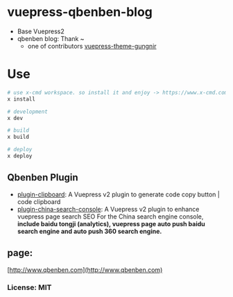 # vuepress-qbenben-blog
- Base Vuepress2
- qbenben blog: Thank ~
    - one of contributors [vuepress-theme-gungnir](https://github.com/Renovamen/vuepress-theme-gungnir)
# Use
```sh
# use x-cmd workspace. so install it and enjoy -> https://www.x-cmd.com ~
x install

# development
x dev

# build
x build

# deploy
x deploy

```

## Qbenben Plugin
- [plugin-clipboard](https://github.com/Zhengqbbb/zhengqbbb.github.io/tree/main/packages/clipboard): A Vuepress v2 plugin to generate code copy button | code clipboard
- [plugin-china-search-console](https://github.com/Zhengqbbb/zhengqbbb.github.io/tree/main/packages/china-search-console): A Vuepress v2 plugin to enhance vuepress page search SEO For the China search engine console, **include baidu tongji (analytics), vuepress page auto push baidu search engine and auto push 360 search engine.**

## page:
[http://www.qbenben.com](http://www.qbenben.com)

### License: MIT

